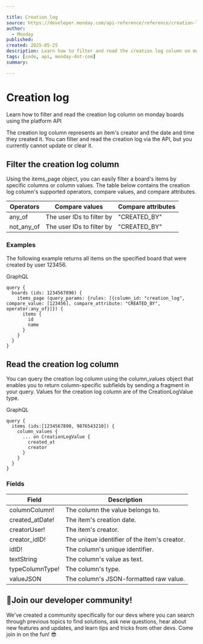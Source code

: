 ```yaml
---

title: Creation_log
source: https://developer.monday.com/api-reference/reference/creation-log
author:
  - Monday
published:
created: 2025-05-25
description: Learn how to filter and read the creation log column on monday boards using the platform API
tags: [code, api, monday-dot-com]
summary:

---
```


# Creation log

Learn how to filter and read the creation log column on monday boards using the platform API

The creation log column represents an item's creator and the date and time they created it. You can filter and read the creation log via the API, but you currently cannot update or clear it.

## Filter the creation log column

Using the items_page object, you can easily filter a board's items by specific columns or column values. The table below contains the creation log column's supported operators, compare values, and compare attributes.

Operators | Compare values | Compare attributes
--- | --- | ---
any_of | The user IDs to filter by | "CREATED_BY"
not_any_of | The user IDs to filter by | "CREATED_BY"

### Examples

The following example returns all items on the specified board that were created by user 123456.

GraphQL
```
query {
  boards (ids: 1234567890) {
    items_page (query_params: {rules: [{column_id: "creation_log", compare_value: [123456], compare_attribute: "CREATED_BY", operator:any_of}]}) {
      items {
        id
        name
      }
    }
  }
}
```

## Read the creation log column

You can query the creation log column using the column_values object that enables you to return column-specific subfields by sending a fragment in your query.  Values for the creation log column are of the CreationLogValue type.

GraphQL
```
query {
  items (ids:[1234567890, 9876543210]) {
    column_values {
      ... on CreationLogValue {
        created_at
        creator
      }
    }
  }
}
```

### Fields

Field | Description
--- | ---
columnColumn! | The column the value belongs to.
created_atDate! | The item's creation date.
creatorUser! | The item's creator.
creator_idID! | The unique identifier of the item's creator.
idID! | The column's unique identifier.
textString | The column's value as text.
typeColumnType! | The column's type.
valueJSON | The column's JSON-formatted raw value.

## 📘Join our developer community!

We've created a community specifically for our devs where you can search through previous topics to find solutions, ask new questions, hear about new features and updates, and learn tips and tricks from other devs. Come join in on the fun! 😎
